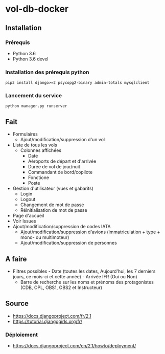 # vol-db-docker

## Installation

### Prérequis

- Python 3.6 
- Python 3.6 devel 

### Installation des prérequis python

```pip3 install django>=2 psycopg2-binary admin-totals mysqlclient```

### Lancement du service
```python manager.py runserver```

## Fait

- Formulaires
    - Ajout/modification/suppression d'un vol
- Liste de tous les vols 
    - Colonnes affichées
        - Date
        - Aéroports de départ et d'arrivée
        - Durée de vol de jour/nuit
        - Commandant de bord/copilote
        - Fonctione
        - Poste
- Gestion d'utilisateur (vues et gabarits)
    - Login
    - Logout
    - Changement de mot de passe
    - Réinitialisation de mot de passe
- Page d'accueil
- Voir Issues
- Ajout/modification/suppression de codes IATA
    - Ajout/modification/suppression d'avions (immatriculation + type + mono- ou multimoteur)
    - Ajout/modification/suppression de personnes

## A faire

- Filtres possibles
        - Date (toutes les dates, Aujourd'hui, les 7 derniers jours, ce mois-ci et cette année)
        - Arrivée IFR (Oui ou Non)
    - Barre de recherche sur les noms et prénoms des protagonistes (CDB, OPL, OBS1, OBS2 et Instructeur)


## Source
- https://docs.djangoproject.com/fr/2.1
- https://tutorial.djangogirls.org/fr/

### Déploiement
- https://docs.djangoproject.com/en/2.1/howto/deployment/
